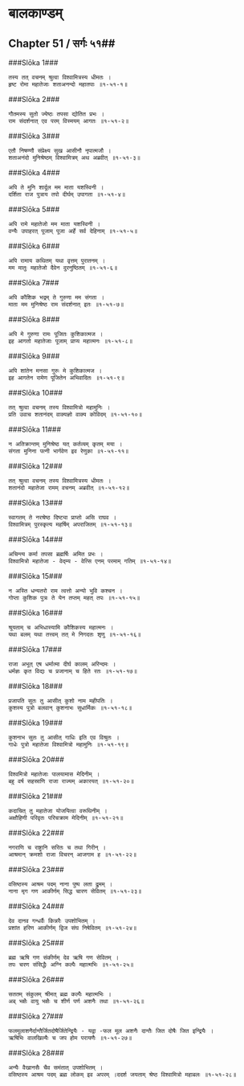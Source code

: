 बालकाण्डम्
===============================


## Chapter 51  / सर्गः ५१##


###Slōka 1###


    तस्य तत् वचनम् श्रुत्वा विश्वामित्रस्य धीमतः ।
    हृष्ट रोमा महातेजाः शताअनन्दो महातपाः ॥१-५१-१॥


###Slōka 2###


    गौतमस्य सुतो ज्येष्ठः तपसा द्योतित प्रभः ।
    राम संदर्शनात् एव परम् विस्मयम् आगतः ॥१-५१-२॥


###Slōka 3###


    एतौ निषण्णौ संप्रेक्ष्य सुख आसीनौ नृपात्मजौ ।
    शताअनंदो मुनिश्रेष्ठम् विश्वामित्रम् अथ अब्रवीत् ॥१-५१-३॥


###Slōka 4###


    अपि ते मुनि शार्दूल मम माता यशस्विनी ।
    दर्शिता राज पुत्राय तपो दीर्घम् उपागता ॥१-५१-४॥


###Slōka 5###


    अपि रामे महातेजो मम माता यशस्विनी ।
    वन्यैः उपाहरत् पूजाम् पूजा अर्हे सर्व देहिनाम् ॥१-५१-५॥


###Slōka 6###


    अपि रामाय कथितम् यथा वृत्तम् पुरातनम् ।
    मम मातुः महातेजो दैवेन दुरनुष्ठितम् ॥१-५१-६॥


###Slōka 7###


    अपि कौशिक भद्रम् ते गुरुणा मम संगता ।
    माता मम मुनिश्रेष्ठ राम संदर्शनात् इतः ॥१-५१-७॥


###Slōka 8###


    अपि मे गुरुणा रामः पूजितः कुशिकात्मज ।
    इह आगतो महातेजाः पूजाम् प्राप्य महात्मनः ॥१-५१-८॥


###Slōka 9###


    अपि शांतेन मनसा गुरुः मे कुशिकात्मज ।
    इह आगतेन रामेण पूजितेन अभिवादितः ॥१-५१-९॥


###Slōka 10###


    तत् श्रुत्वा वचनम् तस्य विश्वामित्रो महामुनिः ।
    प्रति उवाच शतानंदम् वाक्यज्ञो वाक्य कोविदम् ॥१-५१-१०॥


###Slōka 11###


    न अतिक्रान्तम् मुनिश्रेष्ठ यत् कर्तव्यम् कृतम् मया ।
    संगता मुनिना पत्नी भार्गवेण इव रेणुका ॥१-५१-११॥


###Slōka 12###


    तत् श्रुत्वा वचनम् तस्य विश्वामित्रस्य धीमतः ।
    शतानंदो महातेजा रामम् वचनम् अब्रवीत् ॥१-५१-१२॥


###Slōka 13###


    स्वागतम् ते नरश्रेष्ठ दिष्ट्या प्राप्तो असि राघव ।
    विश्वामित्रम् पुरस्कृत्य महर्षिम् अपराजितम् ॥१-५१-१३॥


###Slōka 14###


    अचिन्त्य कर्मा तपसा ब्रह्मर्षिः अमित प्रभः ।
    विश्वामित्रो महातेजा - वेद्म्य - वेत्सि एनम् परमाम् गतिम् ॥१-५१-१४॥


###Slōka 15###


    न अस्ति धन्यतरो राम त्वत्तो अन्यो भुवि कश्चन ।
    गोप्ता कुशिक पुत्रः ते येन तप्तम् महत् तपः ॥१-५१-१५॥


###Slōka 16###


    श्रूयताम् च अभिधास्यामि कौशिकस्य महात्मनः ।
    यथा बलम् यथा तत्त्वम् तत् मे निगदतः शृणु ॥१-५१-१६॥


###Slōka 17###


    राजा अभूत् एष धर्मात्मा दीर्घ कालम् अरिन्दमः ।
    धर्मज्ञः कृत विद्यः च प्रजानाम् च हिते रतः ॥१-५१-१७॥


###Slōka 18###


    प्रजापति सुतः तु आसीत् कुशो नाम महीपतिः ।
    कुशस्य पुत्रो बलवान् कुशनाभः सुधार्मिकः ॥१-५१-१८॥


###Slōka 19###


    कुशनाभ सुतः तु आसीत् गाधिः इति एव विश्रुतः ।
    गाधेः पुत्रो महातेजा विश्वामित्रो महामुनिः ॥१-५१-१९॥


###Slōka 20###


    विश्वमित्रो महातेजाः पालयामास मेदिनीम् ।
    बहु वर्ष सहस्राणि राजा राज्यम् अकारयत् ॥१-५१-२०॥


###Slōka 21###


    कदाचित् तु महातेजा योजयित्वा वरूथिनीम् ।
    अक्षौहिणी परिवृतः परिचक्राम मेदिनीम् ॥१-५१-२१॥


###Slōka 22###


    नगराणि च राष्ट्रानि सरितः च तथा गिरीन् ।
    आश्रमान् क्रमशो राजा विचरन् आजगाम ह ॥१-५१-२२॥


###Slōka 23###


    वसिष्ठस्य आश्रम पदम् नाना पुष्प लता द्रुमम् ।
    नाना मृग गण आकीर्णम् सिद्ध चारण सेवितम् ॥१-५१-२३॥


###Slōka 24###


    देव दानव गन्धर्वैः किन्नरैः उपशोभितम् ।
    प्रशांत हरिण आकीर्णम् द्विज संघ निषेवितम् ॥१-५१-२४॥


###Slōka 25###


    ब्रह्म ऋषि गण संकीर्णम् देव ऋषि गण सेवितम् ।
    तपः चरण संसिद्धैः अग्नि कल्पैः महात्मभिः ॥१-५१-२५॥


###Slōka 26###


    सततम् संकुलम् श्रीमत् ब्रह्म कल्पैः महात्मभिः ।
    अब् भक्षैः वायु भक्षैः च शीर्ण पर्ण अशनैः तथा ॥१-५१-२६॥


###Slōka 27###


    फलमूलाशनैर्दान्तैर्जितदोषैर्जितेन्द्रियैः - यद्वा -फल मूल अशनैः दान्तैः जित दोषैः जित इन्द्रियैः ।
    ऋषिभिः वालखिल्यैः च जप होम परायणैः ॥१-५१-२७॥


###Slōka 28###


    अन्यैः वैखानसैः चैव समंतात् उपशोभितम् ।
    वसिष्ठस्य आश्रम पदम् ब्रह्म लोकम् इव अपरम् ।ददर्श जयताम् श्रेष्ठ विश्वामित्रो महाबलः ॥१-५१-२८॥


